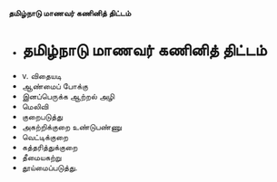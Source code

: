 **தமிழ்நாடு மாணவர் கணினித் திட்டம்**
- # தமிழ்நாடு மாணவர் கணினித் திட்டம்
- v. விதையடி
- ஆண்மைப் போக்கு
- இனப்பெருக்க ஆற்றல் அழி
- மெலிவி
- குறைபடுத்து
- அகற்றிக்குறை உண்டுபண்ணு
- வெட்டிக்குறை
- கத்தரித்துக்குறை
- தீமையகற்று
- தூய்மைப்படுத்து.


